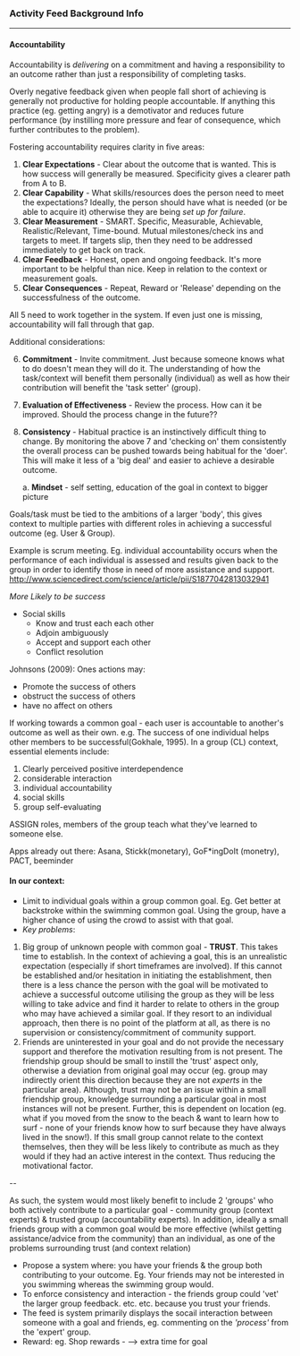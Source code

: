 ### Activity Feed Background Info
---
#### Accountability

Accountability is *delivering* on a commitment and having a responsibility to an outcome rather than just a responsibility of completing tasks.

Overly negative feedback given when people fall short of achieving is generally not productive for holding people accountable. If anything this practice (eg. getting angry) is a demotivator and reduces future performance (by instilling more pressure and fear of consequence, which further contributes to the problem).

Fostering accountability requires clarity in five areas:
1. **Clear Expectations** - Clear about the outcome that is wanted. This is how success will generally be measured. Specificity gives a clearer path from A to B.
2. **Clear Capability** - What skills/resources does the person need to meet the expectations? Ideally, the person should have what is needed (or be able to acquire it) otherwise they are being *set up for failure*.
3. **Clear Measurement** - SMART. Specific, Measurable, Achievable, Realistic/Relevant, Time-bound. Mutual milestones/check ins and targets to meet. If targets slip, then they need to be addressed immediately to get back on track.
4. **Clear Feedback** - Honest, open and ongoing feedback. It's more important to be helpful than nice. Keep in relation to the context or measurement goals.
5. **Clear Consequences** - Repeat, Reward or 'Release' depending on the successfulness of the outcome.

All 5 need to work together in the system. If even just one is missing, accountability will fall through that gap.

Additional considerations:

6. **Commitment** - Invite commitment. Just because someone knows what to do doesn't mean they will do it. The understanding of how the task/context will benefit them personally (individual) as well as how their contribution will benefit the 'task setter' (group).
7. **Evaluation of Effectiveness** - Review the process. How can it be improved. Should the process change in the future??
8. **Consistency** - Habitual practice is an instinctively difficult thing to change. By monitoring the above 7 and 'checking on' them consistently the overall process can be pushed towards being habitual for the 'doer'. This will make it less of a 'big deal' and easier to achieve a desirable outcome.

    a. **Mindset** - self setting, education of the goal in context to bigger picture

Goals/task must be tied to the ambitions of a larger 'body', this gives context to multiple parties with different roles in achieving a successful outcome (eg. User & Group).


Example is scrum meeting. Eg. individual accountability occurs when the performance of each individual is assessed and results given back to the group in order to identify those in need of more assistance and support.
http://www.sciencedirect.com/science/article/pii/S1877042813032941

*More Likely to be success*
- Social skills
    - Know and trust each each other
    - Adjoin ambiguously
    - Accept and support each other
    - Conflict resolution

Johnsons (2009): Ones actions may:
- Promote the success of others
- obstruct the success of others
- have no affect on others

If working towards a common goal - each user is accountable to another's outcome as well as their own. e.g. The success of one individual helps other members to be successful(Gokhale, 1995).
In a group (CL) context, essential elements include:
1. Clearly perceived positive interdependence
2. considerable interaction
3. individual accountability
4. social skills
5. group self-evaluating

ASSIGN roles, members of the group teach what they've learned to someone else.


Apps already out there:
Asana, Stickk(monetary), GoF*ingDoIt (monetry), PACT, beeminder


#### In our context:
- Limit to individual goals within a group common goal. Eg. Get better at backstroke within the swimming common goal. Using the group, have a higher chance of using the crowd to assist with that goal.
- *Key problems*:
1. Big group of unknown people with common goal - **TRUST**. This takes time to establish. In the context of achieving a goal, this is an unrealistic expectation (especially if short timeframes are involved). If this cannot be established and/or hesitation in initiating the establishment, then there is a less chance the person with the goal will be motivated to achieve a successful outcome utilising the group as they will be less willing to take advice and find it harder to relate to others in the group who may have achieved a similar goal. If they resort to an individual approach, then there is no point of the platform at all, as there is no supervision or consistency/commitment of community support.
2. Friends are uninterested in your goal and do not provide the necessary support and therefore the motivation resulting from is not present. The friendship group should be small to instill the 'trust' aspect only, otherwise a deviation from original goal may occur (eg. group may indirectly orient this direction because they are not *experts* in the particular area). Although, trust may not be an issue within a small friendship group, knowledge surrounding a particular goal in most instances will not be present. Further, this is dependent on location (eg. what if you moved from the snow to the beach & want to learn how to surf - none of your friends know how to surf because they have always lived in the snow!). If this small group cannot relate to the context themselves, then they will be less likely to contribute as much as they would if they had an active interest in the context. Thus reducing the motivational factor.

--

As such, the system would most likely benefit to include 2 'groups' who both actively contribute to a particular goal - community group (context experts) & trusted group (accountability experts). In addition, ideally a small friends group with a common goal would be more effective (whilst getting assistance/advice from the community) than an individual, as one of the problems surrounding trust (and context relation)

- Propose a system where: you have your friends & the group both contributing to your outcome. Eg. Your friends may not be interested in you swimming whereas the swimming group would.
- To enforce consistency and interaction - the friends group could 'vet' the larger group feedback. etc. etc. because you trust your friends.
- The feed is system primarily displays the socail interaction between someone with a goal and friends, eg. commenting on the *'process'* from the 'expert' group. 
- Reward: eg. Shop rewards - --> extra time for goal

